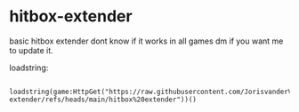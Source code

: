 # hitbox-extender


basic hitbox extender dont know if it works in all games dm if you want me to update it.

loadstring:

           loadstring(game:HttpGet("https://raw.githubusercontent.com/JorisvanderVuurst/hitbox-extender/refs/heads/main/hitbox%20extender"))()

      
